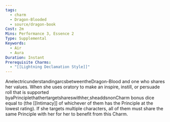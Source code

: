 ```yaml
---
tags:
  - charm
  - Dragon-Blooded
  - source/dragon-book
Cost: 2m
Mins: Performance 3, Essence 2
Type: Supplemental
Keywords:
  - Air
  - Aura
Duration: Instant
Prerequisite Charms:
  - "[[Lightning Declamation Style]]"
---
```

AnelectricunderstandingarcsbetweentheDragon-Blood and one who shares her values. When she uses oratory to make an inspire, instill, or persuade roll that is supported byaPrinciplethathertargetshareswithher,sheaddsnonCharm bonus dice equal to (the [[Intimacy]] of whichever of them has the Principle at the lowest rating). If she targets multiple characters, all of them must share the same Principle with her for her to benefit from this Charm.